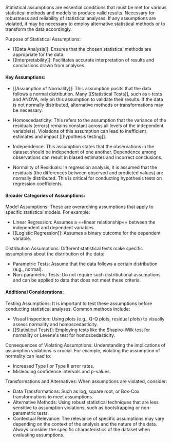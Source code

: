 Statistical assumptions are essential conditions that must be met for various statistical methods and models to produce valid results. Necessary for robustness and reliability of statistical analyses. If any assumptions are violated, it may be necessary to employ alternative statistical methods or to transform the data accordingly.

Purpose of Statistical Assumptions:
- [[Data Analysis]]: Ensures that the chosen statistical methods are appropriate for the data.
- [[Interpretability]]: Facilitates accurate interpretation of results and conclusions drawn from analyses.

#### Key Assumptions:

- [[Assumption of Normality]]: This assumption posits that the data follows a normal distribution. Many [[Statistical Tests]], such as t-tests and ANOVA, rely on this assumption to validate their results. If the data is not normally distributed, alternative methods or transformations may be necessary.

- Homoscedasticity: This refers to the assumption that the variance of the residuals (errors) remains constant across all levels of the independent variable(s). Violations of this assumption can lead to inefficient estimates and impact [[hypothesis testing]].

- Independence: This assumption states that the observations in the dataset should be independent of one another. Dependence among observations can result in biased estimates and incorrect conclusions.

- Normality of Residuals: In regression analysis, it is assumed that the residuals (the differences between observed and predicted values) are normally distributed. This is critical for conducting hypothesis tests on regression coefficients.

#### Broader Categories of Assumptions:

Model Assumptions: These are overarching assumptions that apply to specific statistical models. For example:
  - Linear Regression: Assumes a ==linear relationship== between the independent and dependent variables.
  - [[Logistic Regression]]: Assumes a binary outcome for the dependent variable.

Distribution Assumptions: Different statistical tests make specific assumptions about the distribution of the data:
  - Parametric Tests: Assume that the data follows a certain distribution (e.g., normal).
  - Non-parametric Tests: Do not require such distributional assumptions and can be applied to data that does not meet these criteria.
#### Additional Considerations:

Testing Assumptions: It is important to test these assumptions before conducting statistical analyses. Common methods include:
  - Visual Inspection: Using plots (e.g., Q-Q plots, residual plots) to visually assess normality and homoscedasticity.
  - [[Statistical Tests]]: Employing tests like the Shapiro-Wilk test for normality or Levene's test for homoscedasticity.

Consequences of Violating Assumptions: Understanding the implications of assumption violations is crucial. For example, violating the assumption of normality can lead to:
  - Increased Type I or Type II error rates.
  - Misleading confidence intervals and p-values.

Transformations and Alternatives: When assumptions are violated, consider:
  - Data Transformations: Such as log, square root, or Box-Cox transformations to meet assumptions.
  - Alternative Methods: Using robust statistical techniques that are less sensitive to assumption violations, such as bootstrapping or non-parametric tests.
  - Contextual Relevance: The relevance of specific assumptions may vary depending on the context of the analysis and the nature of the data. Always consider the specific characteristics of the dataset when evaluating assumptions.